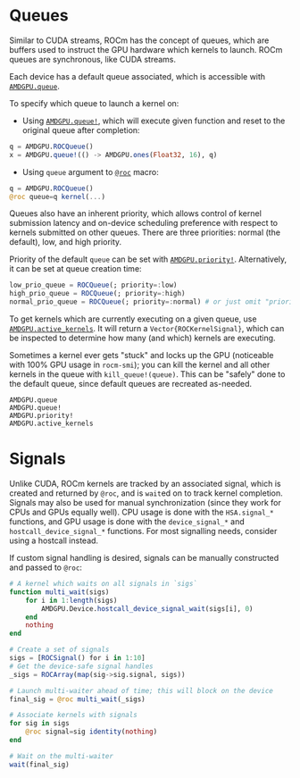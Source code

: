 # Queues

Similar to CUDA streams, ROCm has the concept of queues, which are
buffers used to instruct the GPU hardware which kernels to launch.
ROCm queues are synchronous, like CUDA streams.

Each device has a default queue associated,
which is accessible with [`AMDGPU.queue`](@ref).

To specify which queue to launch a kernel on:

- Using [`AMDGPU.queue!`](@ref), which will execute given function and reset
    to the original queue after completion:

```julia
q = AMDGPU.ROCQueue()
x = AMDGPU.queue!(() -> AMDGPU.ones(Float32, 16), q)
```

- Using `queue` argument to [`@roc`](@ref) macro:

```julia
q = AMDGPU.ROCQueue()
@roc queue=q kernel(...)
```

Queues also have an inherent priority, which allows control of kernel
submission latency and on-device scheduling preference with respect to kernels
submitted on other queues.
There are three priorities: normal (the default), low, and high priority.

Priority of the default `queue` can be set with [`AMDGPU.priority!`](@ref).
Alternatively, it can be set at queue creation time:

```julia
low_prio_queue = ROCQueue(; priority=:low)
high_prio_queue = ROCQueue(; priority=:high)
normal_prio_queue = ROCQueue(; priority=:normal) # or just omit "priority"
```

To get kernels which are currently executing on a given queue,
use [`AMDGPU.active_kernels`](@ref).
It will return a `Vector{ROCKernelSignal}`, which can be inspected to
determine how many (and which) kernels are executing.

Sometimes a kernel ever gets "stuck" and locks up the GPU (noticeable with 100%
GPU usage in `rocm-smi`); you can kill the kernel and all other kernels in the
queue with `kill_queue!(queue)`.
This can be "safely" done to the default queue,
since default queues are recreated as-needed.

```@docs
AMDGPU.queue
AMDGPU.queue!
AMDGPU.priority!
AMDGPU.active_kernels
```

# Signals

Unlike CUDA, ROCm kernels are tracked by an associated signal, which is
created and returned by `@roc`, and is `wait`ed on to track kernel completion.
Signals may also be used for manual synchronization (since they work for CPUs
and GPUs equally well). CPU usage is done with the `HSA.signal_*` functions,
and GPU usage is done with the `device_signal_*` and `hostcall_device_signal_*`
functions. For most signalling needs, consider using a hostcall instead.

If custom signal handling is desired, signals can be manually constructed and
passed to `@roc`:

```julia
# A kernel which waits on all signals in `sigs`
function multi_wait(sigs)
    for i in 1:length(sigs)
        AMDGPU.Device.hostcall_device_signal_wait(sigs[i], 0)
    end
    nothing
end

# Create a set of signals
sigs = [ROCSignal() for i in 1:10]
# Get the device-safe signal handles
_sigs = ROCArray(map(sig->sig.signal, sigs))

# Launch multi-waiter ahead of time; this will block on the device
final_sig = @roc multi_wait(_sigs)

# Associate kernels with signals
for sig in sigs
    @roc signal=sig identity(nothing)
end

# Wait on the multi-waiter
wait(final_sig)
```
